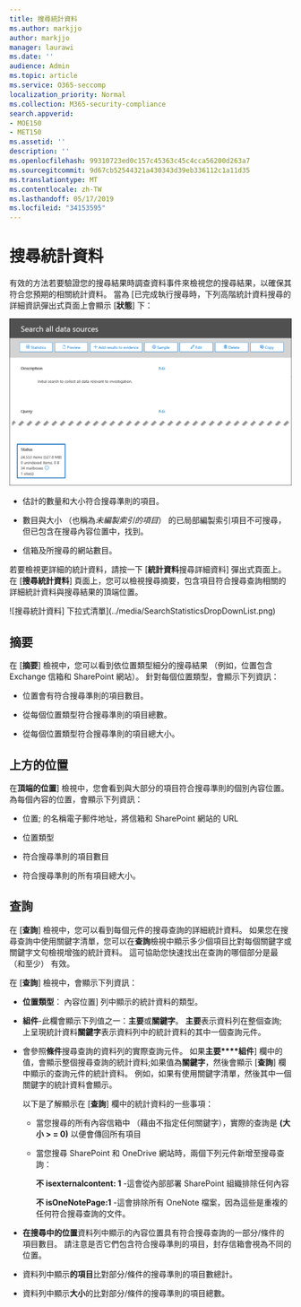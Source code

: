 ```yaml
---
title: 搜尋統計資料
ms.author: markjjo
author: markjjo
manager: laurawi
ms.date: ''
audience: Admin
ms.topic: article
ms.service: O365-seccomp
localization_priority: Normal
ms.collection: M365-security-compliance
search.appverid:
- MOE150
- MET150
ms.assetid: ''
description: ''
ms.openlocfilehash: 99310723ed0c157c45363c45c4cca56200d263a7
ms.sourcegitcommit: 9d67cb52544321a430343d39eb336112c1a11d35
ms.translationtype: MT
ms.contentlocale: zh-TW
ms.lasthandoff: 05/17/2019
ms.locfileid: "34153595"
---
```

# <a name="search-statistics"></a>搜尋統計資料

有效的方法若要驗證您的搜尋結果時調查資料事件來檢視您的搜尋結果，以確保其符合您預期的相關統計資料。 當為 [已完成執行搜尋時，下列高階統計資料搜尋的詳細資訊彈出式頁面上會顯示 [**狀態**] 下：

![搜尋的詳細資訊彈出式頁面上的搜尋 statisics](../media/SearchDetailsFlyout.png)

- 估計的數量和大小符合搜尋準則的項目。

- 數目與大小 （也稱為*未編製索引的項目*） 的已局部編製索引項目不可搜尋，但已包含在搜尋內容位置中，找到。

- 信箱及所搜尋的網站數目。

若要檢視更詳細的統計資料，請按一下 [**統計資料**搜尋詳細資料] 彈出式頁面上。 在 [**搜尋統計資料**] 頁面上，您可以檢視搜尋摘要，包含項目符合搜尋查詢相關的詳細統計資料與搜尋結果的頂端位置。

![搜尋統計資料] 下拉式清單](../media/SearchStatisticsDropDownList.png)

## <a name="summary"></a>摘要

在 [**摘要**] 檢視中，您可以看到依位置類型細分的搜尋結果 （例如，位置包含 Exchange 信箱和 SharePoint 網站）。 針對每個位置類型，會顯示下列資訊：

- 位置會有符合搜尋準則的項目數目。

- 從每個位置類型符合搜尋準則的項目總數。

- 從每個位置類型符合搜尋準則的項目總大小。

## <a name="top-locations"></a>上方的位置

在**頂端的位置**] 檢視中，您會看到與大部分的項目符合搜尋準則的個別內容位置。 為每個內容的位置，會顯示下列資訊：

- 位置; 的名稱電子郵件地址，將信箱和 SharePoint 網站的 URL

- 位置類型

- 符合搜尋準則的項目數目

- 符合搜尋準則的所有項目總大小。

## <a name="queries"></a>查詢

在 [**查詢**] 檢視中，您可以看到每個元件的搜尋查詢的詳細統計資料。 如果您在搜尋查詢中使用關鍵字清單，您可以在**查詢**檢視中顯示多少個項目比對每個關鍵字或關鍵字文句檢視增強的統計資料。 這可協助您快速找出在查詢的哪個部分是最 （和至少） 有效。 

在 [**查詢**] 檢視中，會顯示下列資訊：

 - **位置類型**： 內容位置] 列中顯示的統計資料的類型。

- **組件**-此欄會顯示下列值之一：**主要**或**關鍵字**。 **主要**表示資料列在整個查詢; 上呈現統計資料**關鍵字**表示資料列中的統計資料的其中一個查詢元件。

- 會參照**條件**搜尋查詢的資料列的實際查詢元件。 如果**主要****組件**] 欄中的值，會顯示整個搜尋查詢的統計資料;如果值為**關鍵字**，然後會顯示 [**查詢**] 欄中顯示的查詢元件的統計資料。 例如，如果有使用關鍵字清單，然後其中一個關鍵字的統計資料會顯示。

  以下是了解顯示在 [**查詢**] 欄中的統計資料的一些事項：
  
  - 當您搜尋的所有內容信箱中 （藉由不指定任何關鍵字），實際的查詢是 **(大小 > = 0)** 以便會傳回所有項目
  
  - 當您搜尋 SharePoint 和 OneDrive 網站時，兩個下列元件新增至搜尋查詢：
    
    **不 isexternalcontent: 1** -這會從內部部署 SharePoint 組織排除任何內容
    
    **不 isOneNotePage:1** -這會排除所有 OneNote 檔案，因為這些是重複的任何符合搜尋查詢的文件。

- **在搜尋中的位置**資料列中顯示的內容位置具有符合搜尋查詢的一部分/條件的項目數目。 請注意是否它們包含符合搜尋準則的項目，封存信箱會視為不同的位置。

- 資料列中顯示**的項目**比對部分/條件的搜尋準則的項目數總計。

- 資料列中顯示**大小**的比對部分/條件的搜尋準則的項目總數。